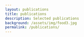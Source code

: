 ```yaml
---
layout: publications
title: publications
description: Selected publications
background: /assets/img/food3.jpg
permalink: /publications/
---
```

